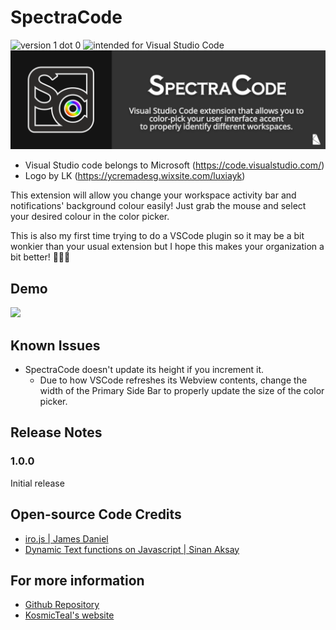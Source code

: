 # SpectraCode
![version 1 dot 0](https://img.shields.io/badge/version-1.0.0-blue) ![intended for Visual Studio Code](https://img.shields.io/badge/intended%20for-Visual%20Studio%20Code-darkblue) 
<img src="https://raw.githubusercontent.com/kosmicteal/spectracode/main/img/intro.png">
- Visual Studio code belongs to Microsoft (https://code.visualstudio.com/) 
- Logo by LK (https://ycremadesg.wixsite.com/luxiayk)

This extension will allow you change your workspace activity bar and notifications' background colour easily! Just grab the mouse and select your desired colour in the color picker.

This is also my first time trying to do a VSCode plugin so it may be a bit wonkier than your usual extension but I hope this makes your organization a bit better! 💪💪💪

## Demo
<img src="https://raw.githubusercontent.com/kosmicteal/spectracode/main/img/demo.gif">

## Known Issues

* SpectraCode doesn't update its height if you increment it. 
  * Due to how VSCode refreshes its Webview contents, change the width of the Primary Side Bar to properly update the size of the color picker.

## Release Notes
### 1.0.0
Initial release

## Open-source Code Credits
* [iro.js | James Daniel](https://iro.js.org/)
* [Dynamic Text functions on Javascript | Sinan Aksay](https://wunnle.com/dynamic-text-color-based-on-background)

## For more information

* [Github Repository](https://github.com/kosmicteal/spectracode)
* [KosmicTeal's website](https://kosmicteal.github.io/)

